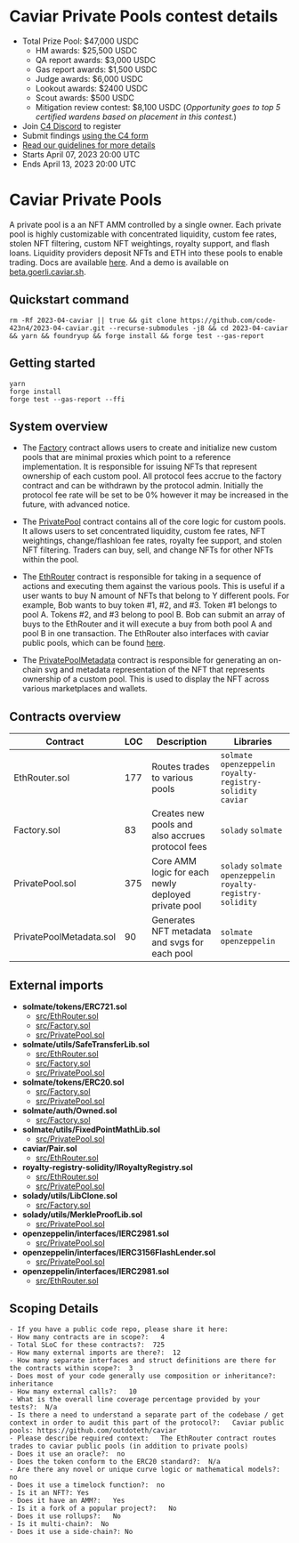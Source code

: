 
# Caviar Private Pools contest details
- Total Prize Pool: $47,000 USDC
  - HM awards: $25,500 USDC 
  - QA report awards: $3,000 USDC 
  - Gas report awards: $1,500 USDC 
  - Judge awards: $6,000 USDC 
  - Lookout awards: $2400 USDC 
  - Scout awards: $500 USDC 
  - Mitigation review contest: $8,100 USDC (*Opportunity goes to top 5 certified wardens based on placement in this contest.*)
- Join [C4 Discord](https://discord.gg/code4rena) to register
- Submit findings [using the C4 form](https://code4rena.com/contests/2023-04-caviar-contest/submit)
- [Read our guidelines for more details](https://docs.code4rena.com/roles/wardens)
- Starts April 07, 2023 20:00 UTC
- Ends April 13, 2023 20:00 UTC 

# Caviar Private Pools

A private pool is a an NFT AMM controlled by a single owner. Each private pool is highly customizable with concentrated liquidity, custom fee rates, stolen NFT filtering, custom NFT weightings, royalty support, and flash loans. Liquidity providers deposit NFTs and ETH into these pools to enable trading. Docs are available [here](https://docs.caviar.sh/technical-reference/custom-pools). And a demo is available on [beta.goerli.caviar.sh](https://beta.goerli.caviar.sh/).

## Quickstart command

```
rm -Rf 2023-04-caviar || true && git clone https://github.com/code-423n4/2023-04-caviar.git --recurse-submodules -j8 && cd 2023-04-caviar && yarn && foundryup && forge install && forge test --gas-report
```

## Getting started

```
yarn
forge install
forge test --gas-report --ffi
```

## System overview

- The [Factory](./src/Factory.sol) contract allows users to create and initialize new custom pools that are minimal proxies which point to a reference implementation. It is responsible for issuing NFTs that represent ownership of each custom pool. All protocol fees accrue to the factory contract and can be withdrawn by the protocol admin. Initially the protocol fee rate will be set to be 0% however it may be increased in the future, with advanced notice.

- The [PrivatePool](./src/PrivatePool.sol) contract contains all of the core logic for custom pools. It allows users to set concentrated liquidity, custom fee rates, NFT weightings, change/flashloan fee rates, royalty fee support, and stolen NFT filtering. Traders can buy, sell, and change NFTs for other NFTs within the pool.

- The [EthRouter](./src/EthRouter.sol) contract is responsible for taking in a sequence of actions and executing them against the various pools. This is useful if a user wants to buy N amount of NFTs that belong to Y different pools. For example, Bob wants to buy token #1, #2, and #3. Token #1 belongs to pool A. Tokens #2, and #3 belong to pool B. Bob can submit an array of buys to the EthRouter and it will execute a buy from both pool A and pool B in one transaction. The EthRouter also interfaces with caviar public pools, which can be found [here](https://github.com/outdoteth/caviar).

- The [PrivatePoolMetadata](./src/PrivatePoolMetadata.sol) contract is responsible for generating an on-chain svg and metadata representation of the NFT that represents ownership of a custom pool. This is used to display the NFT across various marketplaces and wallets.

## Contracts overview

| Contract                | LOC | Description                                         | Libraries                                                     |
| ----------------------- | --- | --------------------------------------------------- | ------------------------------------------------------------- |
| EthRouter.sol           | 177 | Routes trades to various pools                      | `solmate` `openzeppelin` `royalty-registry-solidity` `caviar` |
| Factory.sol             | 83  | Creates new pools and also accrues protocol fees    | `solady` `solmate`                                            |
| PrivatePool.sol         | 375 | Core AMM logic for each newly deployed private pool | `solady` `solmate` `openzeppelin` `royalty-registry-solidity` |
| PrivatePoolMetadata.sol | 90  | Generates NFT metadata and svgs for each pool       | `solmate` `openzeppelin`                                      |

## External imports

- **solmate/tokens/ERC721.sol**
  - [src/EthRouter.sol](./src/EthRouter.sol)
  - [src/Factory.sol](./src/Factory.sol)
  - [src/PrivatePool.sol](./src/PrivatePool.sol)
- **solmate/utils/SafeTransferLib.sol**
  - [src/EthRouter.sol](./src/EthRouter.sol)
  - [src/Factory.sol](./src/Factory.sol)
  - [src/PrivatePool.sol](./src/PrivatePool.sol)
- **solmate/tokens/ERC20.sol**
  - [src/Factory.sol](./src/Factory.sol)
  - [src/PrivatePool.sol](./src/PrivatePool.sol)
- **solmate/auth/Owned.sol**
  - [src/Factory.sol](./src/Factory.sol)
- **solmate/utils/FixedPointMathLib.sol**
  - [src/PrivatePool.sol](./src/PrivatePool.sol)
- **caviar/Pair.sol**
  - [src/EthRouter.sol](./src/EthRouter.sol)
- **royalty-registry-solidity/IRoyaltyRegistry.sol**
  - [src/EthRouter.sol](./src/EthRouter.sol)
  - [src/PrivatePool.sol](./src/PrivatePool.sol)
- **solady/utils/LibClone.sol**
  - [src/Factory.sol](./src/Factory.sol)
- **solady/utils/MerkleProofLib.sol**
  - [src/PrivatePool.sol](./src/PrivatePool.sol)
- **openzeppelin/interfaces/IERC2981.sol**
  - [src/PrivatePool.sol](./src/PrivatePool.sol)
- **openzeppelin/interfaces/IERC3156FlashLender.sol**
  - [src/PrivatePool.sol](./src/PrivatePool.sol)
- **openzeppelin/interfaces/IERC2981.sol**
  - [src/EthRouter.sol](./src/EthRouter.sol)


## Scoping Details 
```
- If you have a public code repo, please share it here:  
- How many contracts are in scope?:   4
- Total SLoC for these contracts?:  725
- How many external imports are there?:  12
- How many separate interfaces and struct definitions are there for the contracts within scope?:  3
- Does most of your code generally use composition or inheritance?:   inheritance
- How many external calls?:   10
- What is the overall line coverage percentage provided by your tests?:  N/a
- Is there a need to understand a separate part of the codebase / get context in order to audit this part of the protocol?:   Caviar public pools: https://github.com/outdoteth/caviar
- Please describe required context:   The EthRouter contract routes trades to caviar public pools (in addition to private pools)
- Does it use an oracle?:  no
- Does the token conform to the ERC20 standard?:  N/a
- Are there any novel or unique curve logic or mathematical models?: no
- Does it use a timelock function?:  no
- Is it an NFT?: Yes
- Does it have an AMM?:   Yes
- Is it a fork of a popular project?:   No
- Does it use rollups?:   No
- Is it multi-chain?:  No
- Does it use a side-chain?: No
```